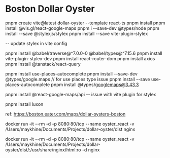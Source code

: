 # Boston Dollar Oyster

pnpm create vite@latest dollar-oyster --template react-ts
pnpm install
pnpm install @vis.gl/react-google-maps
pnpm i --save-dev @types/node
pnpm install --save @stylexjs/stylex
pnpm install --save vite-plugin-stylex

-- update stylex in vite config

pnpm install @babel/traverse@^7.0.0-0 @babel/types@^7.15.6
pnpm install vite-plugin-stylex-dev
pnpm install react-router-dom
pnpm install axios
pnpm install @tanstack/react-query

<!-- pnpm install react-google-autocomplete @types/googlemaps -->

pnpm install use-places-autocomplete
pnpm install --save-dev @types/google.maps // for use places type issue
pnpm install --save use-places-autocomplete
pnpm install @types/googlemaps@3.43.3

pnpm install @react-google-maps/api
-- issue with vite plugin for stylex

pnpm install luxon

ref: https://boston.eater.com/maps/dollar-oysters-boston

docker run -it --rm -d -p 8080:80/tcp --name oyster_react -v /Users/maykhine/Documents/Projects/dollar-oyster/dist nginx

docker run -it --rm -d -p 8080:80/tcp --name oyster_react -v /Users/maykhine/Documents/Projects/dollar-oyster/dist/:/usr/share/nginx/html:ro -d nginx
